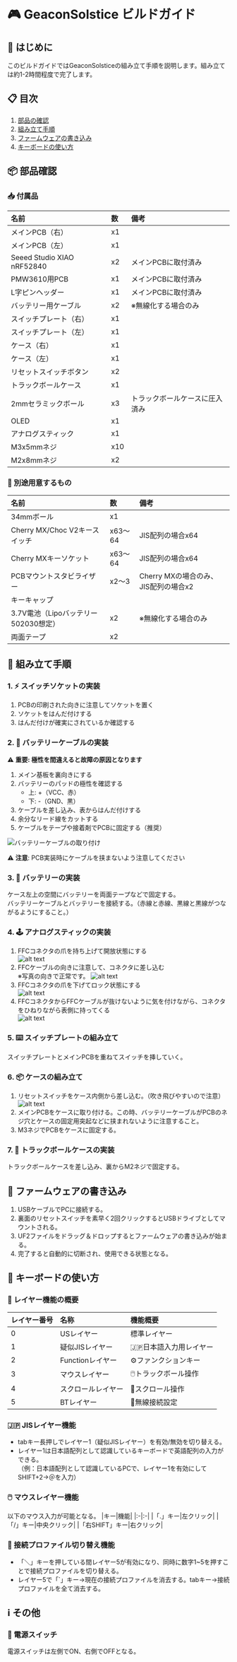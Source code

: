 # 🎮 GeaconSolstice ビルドガイド

## 🚀 はじめに
このビルドガイドではGeaconSolsticeの組み立て手順を説明します。組み立ては約1-2時間程度で完了します。

## 📋 目次
1. [部品の確認](#部品確認)
2. [組み立て手順](#組み立て手順)
3. [ファームウェアの書き込み](#ファームウェアの書き込み)
4. [キーボードの使い方](#キーボードの使い方)

## 📦 部品確認
### 📥 付属品
|名前|数|備考|
|:-|:-|:-|
|メインPCB（右）|x1| |
|メインPCB（左）|x1| |
|Seeed Studio XIAO nRF52840|x2|メインPCBに取付済み|
|PMW3610用PCB|x1|メインPCBに取付済み|
|L字ピンヘッダー|x1|メインPCBに取付済み|
|バッテリー用ケーブル|x2|※無線化する場合のみ|
|スイッチプレート（右）|x1| |
|スイッチプレート（左）|x1| |
|ケース（右）|x1| |
|ケース（左）|x1| |
|リセットスイッチボタン|x2| |
|トラックボールケース|x1| |
|2mmセラミックボール|x3|トラックボールケースに圧入済み|
|OLED|x1||
|アナログスティック|x1||
|M3x5mmネジ|x10| |
|M2x8mmネジ|x2| |

### 🛒 別途用意するもの
|名前|数|備考|
|:-|:-|:-|
|34mmボール|x1| |
|Cherry MX/Choc V2キースイッチ|x63～64|JIS配列の場合x64|
|Cherry MXキーソケット|x63～64|JIS配列の場合x64|
|PCBマウントスタビライザー|x2～3|Cherry MXの場合のみ、JIS配列の場合x2|
|キーキャップ| | |
|3.7V電池（Lipoバッテリー502030想定）|x2|※無線化する場合のみ|
|両面テープ|x2| |

## 🔧 組み立て手順

### 1. ⚡ スイッチソケットの実装
1. PCBの印刷された向きに注意してソケットを置く
2. ソケットをはんだ付けする
3. はんだ付けが確実にされているか確認する

### 2. 🔋 バッテリーケーブルの実装
⚠️ **重要: 極性を間違えると故障の原因となります**

1. メイン基板を裏向きにする
2. バッテリーのパッドの極性を確認する
   - 上: +（VCC、赤）
   - 下: -（GND、黒）
3. ケーブルを差し込み、表からはんだ付けする
4. 余分なリード線をカットする
5. ケーブルをテープや接着剤でPCBに固定する（推奨）

![バッテリーケーブルの取り付け](img/img02.jpg)

⚠️ **注意**: PCB実装時にケーブルを挟まないよう注意してください

### 3. 🔌 バッテリーの実装
ケース左上の空間にバッテリーを両面テープなどで固定する。  
バッテリーケーブルとバッテリーを接続する。（赤線と赤線、黒線と黒線がつながるようにすること。）  

### 4. 🕹️ アナログスティックの実装
1. FFCコネクタの爪を持ち上げて開放状態にする  
   ![alt text](img/img03.jpg)
2. FFCケーブルの向きに注意して、コネクタに差し込む  
   ※写真の向きで正常です。
   ![alt text](img/img04.jpg)
3. FFCコネクタの爪を下げてロック状態にする  
   ![alt text](img/img06.jpg)
4. FFCコネクタからFFCケーブルが抜けないように気を付けながら、コネクタをひねりながら表側に持ってくる  
   ![alt text](img/img05.jpg)

### 5. ⌨️ スイッチプレートの組み立て
スイッチプレートとメインPCBを重ねてスイッチを挿していく。  

### 6. 📦 ケースの組み立て
1. リセットスイッチをケース内側から差し込む。（吹き飛びやすいので注意）  
   ![alt text](img/img07.jpg)
2. メインPCBをケースに取り付ける。この時、バッテリーケーブルがPCBのネジ穴とケースの固定用突起などに挟まれないように注意すること。  
3. M3ネジでPCBをケースに固定する。  

### 7. 🔮 トラックボールケースの実装
トラックボールケースを差し込み、裏からM2ネジで固定する。  

## 💾 ファームウェアの書き込み
1. USBケーブルでPCに接続する。  
2. 裏面のリセットスイッチを素早く2回クリックするとUSBドライブとしてマウントされる。  
3. UF2ファイルをドラッグ＆ドロップするとファームウェアの書き込みが始まる。  
4. 完了すると自動的に切断され、使用できる状態となる。  

## 💫 キーボードの使い方

### 🎯 レイヤー機能の概要
|レイヤー番号|名称|機能概要|
|:-|:--|:--|
|0|USレイヤー|標準レイヤー|
|1|疑似JISレイヤー|🇯🇵日本語入力用レイヤー|
|2|Functionレイヤー|⚙️ファンクションキー|
|3|マウスレイヤー|🖱️トラックボール操作|
|4|スクロールレイヤー|📜スクロール操作|
|5|BTレイヤー|📶無線接続設定|

### 🇯🇵 JISレイヤー機能
- tabキー長押しでレイヤー1（疑似JISレイヤー）を有効/無効を切り替える。  
- レイヤー1は日本語配列として認識しているキーボードで英語配列の入力ができる。  
  （例：日本語配列として認識しているPCで、レイヤー1を有効にしてSHIFT+2→＠を入力） 

### 🖱️ マウスレイヤー機能
以下のマウス入力が可能となる。
|キー|機能|
|:-|:-|
|「.」キー|左クリック|
|「/」キー|中央クリック|
|「右SHIFT」キー|右クリック|

### 📶 接続プロファイル切り替え機能
- 「＼」キーを押している間レイヤー5が有効になり、同時に数字1~5を押すことで接続プロファイルを切り替える。  
- レイヤー5で「`」キー→現在の接続プロファイルを消去する。tabキー→接続プロファイルを全て消去する。  

## ℹ️ その他
### 🔌 電源スイッチ
電源スイッチは左側でON、右側でOFFとなる。